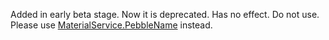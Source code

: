 Added in early beta stage. Now it is deprecated. Has no effect. Do not
use. Please use [MaterialService.PebbleName](https://create.roblox.com/docs/reference/engine/classes/MaterialService#PebbleName) instead.